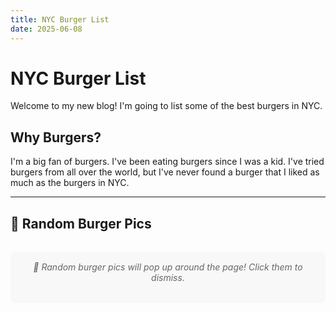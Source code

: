 ```yaml
---
title: NYC Burger List
date: 2025-06-08
---
```


# NYC Burger List

Welcome to my new blog! I'm going to list some of the best burgers in NYC.

## Why Burgers?

I'm a big fan of burgers. I've been eating burgers since I was a kid. I've tried burgers from all over the world, but I've never found a burger that I liked as much as the burgers in NYC.

---

## 🍔 Random Burger Pics

<div id="burger-images-container"></div>

<script>
// Random burger image popup functionality
const burgerImages = [
    'Tezza-0231.JPG',
    'Tezza-0284.JPG',
    'Tezza-0942.JPG',
    'Tezza-9421.JPG',
    'Tezza-1465.JPG',
    'Tezza-3338.JPG',
    'Tezza-0086.JPG',
    'Tezza-9197.JPG',
    'Tezza-0464.JPG',
    'Tezza-1410.JPG',
    'Tezza-1024.JPG',
    'Tezza-5873.JPG',
    'Tezza-6047.JPG',
    'Tezza-7845.JPG',
    'Tezza-8918.JPG',
    'Tezza-1667.JPG',
    'Tezza-5703.JPG',
    'Tezza-4515.JPG'
];

function createRandomImage() {
    if (burgerImages.length === 0) {
        console.log('No burger images found. Please add image filenames to the burgerImages array.');
        return;
    }
    
    const randomImage = burgerImages[Math.floor(Math.random() * burgerImages.length)];
    const img = document.createElement('img');
    img.src = `/Site/images/${randomImage}`;
    img.style.cssText = `
        position: fixed;
        width: 200px;
        height: 150px;
        object-fit: cover;
        border-radius: 10px;
        box-shadow: 0 4px 15px rgba(0,0,0,0.2);
        z-index: 1000;
        cursor: pointer;
        transition: transform 0.3s ease;
        left: ${Math.random() * (window.innerWidth - 200)}px;
        top: ${Math.random() * (window.innerHeight - 150)}px;
    `;
    
    // Add hover effect
    img.addEventListener('mouseenter', () => {
        img.style.transform = 'scale(1.1)';
    });
    
    img.addEventListener('mouseleave', () => {
        img.style.transform = 'scale(1)';
    });
    
    // Remove image when clicked
    img.addEventListener('click', () => {
        img.remove();
    });
    
    document.body.appendChild(img);
    
    // Auto-remove after 5 seconds
    setTimeout(() => {
        if (img.parentNode) {
            img.remove();
        }
    }, 5000);
}

// Show random images when page loads
window.addEventListener('load', () => {
    // Show 3 random images initially
    for (let i = 0; i < 3; i++) {
        setTimeout(() => createRandomImage(), i * 1000);
    }
    
    // Show a new random image every 8 seconds
    setInterval(createRandomImage, 8000);
});
</script>

<style>
#burger-images-container {
    margin: 2rem 0;
    padding: 1rem;
    background: #f8f8f8;
    border-radius: 8px;
    text-align: center;
}

#burger-images-container::before {
    content: "🍔 Random burger pics will pop up around the page! Click them to dismiss.";
    display: block;
    color: #666;
    font-style: italic;
    margin-bottom: 1rem;
}
</style>

